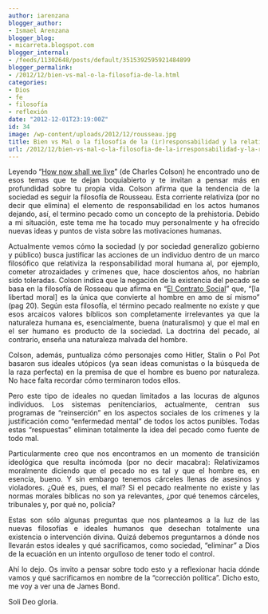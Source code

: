 ```yaml
---
author: iarenzana
blogger_author:
- Ismael Arenzana
blogger_blog:
- micarreta.blogspot.com
blogger_internal:
- /feeds/11302648/posts/default/3515392595921484899
blogger_permalink:
- /2012/12/bien-vs-mal-o-la-filosofia-de-la.html
categories:
- Dios
- fe
- filosofía
- reflexión
date: "2012-12-01T23:19:00Z"
id: 34
image: /wp-content/uploads/2012/12/rousseau.jpg
title: Bien vs Mal o la filosofía de la (ir)responsabilidad y la relativización moral
url: /2012/12/bien-vs-mal-o-la-filosofia-de-la-irresponsabilidad-y-la-relativizacion-moral/
---
```

<p style="text-align: justify;">
  Leyendo &#8220;<a href="http://www.amazon.com/How-Now-Shall-We-Live/dp/0842318089/ref=wl_it_dp_o_pdT1_S_nC?ie=UTF8&colid=3B3EEZSZSHAN8&coliid=I143IUK4GWPCB9">How now shall we live</a>&#8221; (de Charles Colson) he encontrado uno de esos temas que te dejan boquiabierto y te invitan a pensar más en profundidad sobre tu propia vida. Colson afirma que la tendencia de la sociedad es seguir la filosofía de Rousseau. Esta corriente relativiza (por no decir que elimina) el elemento de responsabilidad en los actos humanos dejando, así, el termino pecado como un concepto de la prehistoria. Debido a mi situación, este tema me ha tocado muy personalmente y ha ofrecido nuevas ideas y puntos de vista sobre las motivaciones humanas.
</p>

<p style="text-align: justify;">
  Actualmente vemos cómo la sociedad (y por sociedad generalizo gobierno y público) busca justificar las acciones de un individuo dentro de un marco filosófico que relativiza la responsabilidad moral humana al, por ejemplo, cometer atrozaidades y crímenes que, hace doscientos años, no habrían sido toleradas. Colson indica que la negación de la existencia del pecado se basa en la filosofía de Rosseau que afirma en &#8220;<a href="http://es.wikipedia.org/wiki/El_contrato_social">El Contrato Social</a>&#8221; que, &#8220;[la libertad moral] es la única que convierte al hombre en amo de sí mismo&#8221; (pag 20). Según esta filosofía, el término pecado realmente no existe y que esos arcaicos valores bíblicos son completamente irrelevantes ya que la naturaleza humana es, esencialmente, buena <span style="text-align: justify;">(naturalismo) </span>y que el mal en el ser humano es producto de la sociedad. La doctrina del pecado, al contrario, enseña una naturaleza malvada del hombre.
</p>

<p style="text-align: justify;">
  <img loading="lazy" style="float: left;" src="https://arenzana.org/wp-content/uploads/2012/12/rousseau.jpg" alt="" width="" height="" border="0" />
</p>

<p style="text-align: justify;">
  Colson, además, puntualiza cómo personajes como Hitler, Stalin o Pol Pot basaron sus ideales utópicos (ya sean ideas comunistas o la búsqueda de la raza perfecta) en la premisa de que el hombre es bueno por naturaleza. No hace falta recordar cómo terminaron todos ellos.
</p>

<p style="text-align: justify;">
  Pero este tipo de ideales no quedan limitados a las locuras de algunos individuos. Los sistemas penitenciarios, actualmente, centran sus programas de &#8220;reinserción&#8221; en los aspectos sociales de los crímenes y la justificación como &#8220;enfermedad mental&#8221; de todos los actos punibles. Todas estas &#8220;respuestas&#8221; eliminan totalmente la idea del pecado como fuente de todo mal.
</p>

<p style="text-align: justify;">
  Particularmente creo que nos encontramos en un momento de transición ideológica que resulta incómoda (por no decir macabra): Relativizamos moralmente diciendo que el pecado no es tal y que el hombre es, en esencia, bueno. Y sin embargo tenemos cárceles llenas de asesinos y violadores. ¿Qué es, pues, el mal? Si el pecado realmente no existe y las normas morales bíblicas no son ya relevantes, ¿por qué tenemos cárceles, tribunales y, por qué no, policía?
</p>

<p style="text-align: justify;">
  Estas son sólo algunas preguntas que nos planteamos a la luz de las nuevas filosofías e ideales humanos que desechan totalmente una existencia o intervención divina. Quizá debemos preguntarnos a dónde nos llevarán estos ideales y qué sacrificamos, como sociedad, &#8220;eliminar&#8221; a Dios de la ecuación en un intento orgulloso de tener todo el control.
</p>

<p style="text-align: justify;">
  Ahí lo dejo. Os invito a pensar sobre todo esto y a reflexionar hacia dónde vamos y qué sacrificamos en nombre de la &#8220;corrección política&#8221;. Dicho esto, me voy a ver una de James Bond.
</p>

<p style="text-align: justify;">
  Soli Deo gloria.
</p>
